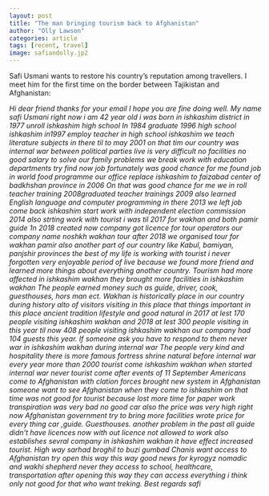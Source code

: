 ```yaml
---
layout: post
title: "The man bringing tourism back to Afghanistan"
author: "Olly Lawson"
categories: article
tags: [recent, travel]
image: safiandolly.jp2
---
```


Safi Usmani wants to restore his country’s reputation among travellers. I meet him for the first time on the border between Tajikistan and Afghanistan:

<i>Hi dear friend thanks for your email I hope you are fine doing well.
My name safi Usmani right now i am 42 year old i was born in ishkashim district in 1977 unroll ishkashim high school In 1984 graduate  1996 high school ishkashim in1997 employ teacher in high school ishkashim we teach literature subjects in there til to  may 2001 on that tim our country was internal war between political parties live is very difficult no facilities no good salary to solve our family problems we break work with education departments try find now job fortunately was good chance for me found job  in world food programme our office replace ishkashim to faizabad center of badkhshan province in 2006
On that was good chance for me we in roll teacher training 2008graduated teacher trainings 2009 also learned English language and computer programming in there 2013 we left job come back ishkashim start work with independent election commission 2014 also strting work with tourist i was til 2017 for wakhan and both pamir guide 1n 2018 created now company got licence for tour operators our company name noshkh wakhan tour after 2018 we organised tour for wakhan pamir also another part of our country like Kabul, bamiyan, panjshir provinces the best of my life is working with tourist i never forgotten very enjoyable period of live because we found more friend and learned more things about everything another country. Tourism had more affected in ishkashim wakhan they brought more facilities in ishkashim wakhan The people earned money such as guide, driver, cook, guesthouses, hors man ect.
Wakhan is historically place in our country during history alto of visitors visiting in this place that things important in this place ancient tradition lifestyle and good natural in 2017 at lest 170 people visiting ishkashim wakhan and 2018 at lest 300 people visiting in this year til now 408 people visiting ishkashim wakhan our company had 104 guests this year.
If someone ask you have to respond to them never war in ishkashim wakhan during internal war The people very kind and hospitality there is more famous fortress shrine natural before internal war every year more than 2000 tourist come ishkashim wakhan when started internal war never tourist come after events of 11 September Americans come to Afghanistan with clation forces brought new system in Afghanistan someone want to see  Afghanistan when they come to ishkashim on that time was not good for tourist because lost more time for paper work transpiration was very bad no good car also the price was very high right now Afghanistan government try to  bring more facilities wrote price for every thing car ,guide. Guesthouses.  another problem in the past all guide didn't have licences now with out  licence not allowed to work also establishes sevral company in ishkashim wakhan it have effect increased tourist.
High way sarhad broghil to buzi gumbad Chanis want access to Afghanistan try open this way this way good news for kyrogyz nomadic and wakhi shepherd never they access to school, healthcare, transportation after opening this way they can access everything i think only not good for that who want treking.
Best regards safi </i>
